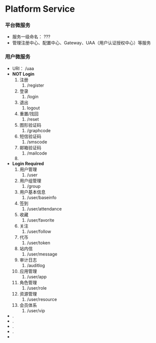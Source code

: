 # Platform Service

### 平台微服务

* 服务一级命名：  ???
* 管理注册中心、配置中心、Gateway、UAA（用户认证授权中心）等服务

### 用户微服务

* URI： /uaa
* **NOT Login**
  1. 注册
     1. /register
  2. 登录
     1. /login
  3. 退出
     1. logout
  4. 重置/找回
     1. /reset
  5. 图形验证码
     1. /graphcode
  6. 短信验证码
     1. /smscode
  7. 邮箱验证码
     1. /mailcode
  8. 
* **Login Required**
  1. 用户管理
     1. /user
  2. 用户组管理
     1. /group
  3. 用户基本信息
     1. /user/baseinfo
  4. 签到
     1. /user/attendance
  5. 收藏
     1. /user/favorite
  6. 关注
     1. /user/follow
  7. 代币
     1. /user/token
  8. 站内信
     1. /user/message
  9. 审计日志
     1. /auditlog
  10. 应用管理
      1. /user/app
  11. 角色管理
      1. /user/role
  12. 资源管理
      1. /user/resource
  13. 会员体系
      1. /user/vip
* .
* .
* .
* .
* 


